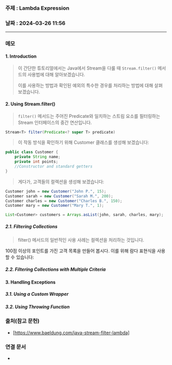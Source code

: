 ### 주제 : Lambda Expression

### 날짜 : 2024-03-26 11:56
----
### 메모
#### 1. Introduction
> 이 간단한 튜토리얼에서는 Java에서 Stream을 다룰 때 `Stream.filter()` 메서드의 사용법에 대해 알아보겠습니다.
> 
> 이를 사용하는 방법과 확인된 예외의 특수한 경우를 처리하는 방법에 대해 살펴보겠습니다.
#### 2. Using Stream.filter()
> `filter()` 메서드는 주어진 Predicate와 일치하는 스트림 요소를 필터링하는 Stream 인터페이스의 중간 연산입니다.
```java
Stream<T> filter(Predicate<? super T> predicate)
```
> 이 작동 방식을 확인하기 위해 Customer 클래스를 생성해 보겠습니다:
```java
public class Customer {
    private String name;
    private int points;
    //Constructor and standard getters
}
```
> 게다가, 고객들의 컬렉션을 생성해 보겠습니다:
```java
Customer john = new Customer("John P.", 15);
Customer sarah = new Customer("Sarah M.", 200);
Customer charles = new Customer("Charles B.", 150);
Customer mary = new Customer("Mary T.", 1);

List<Customer> customers = Arrays.asList(john, sarah, charles, mary);
```
##### 2.1. Filtering Collections
> filter() 메서드의 일반적인 사용 사례는 컬렉션을 처리하는 것입니다.

100점 이상의 포인트를 가진 고객 목록을 만들어 봅시다. 이를 위해 람다 표현식을 사용할 수 있습니다:
##### 2.2. Filtering Collections with Multiple Criteria

#### 3. Handling Exceptions
##### 3.1. Using a Custom Wrapper 
##### 3.2. Using Throwing Function
### 출처(참고 문헌)
- [https://www.baeldung.com/java-stream-filter-lambda]

### 연결 문서
-
